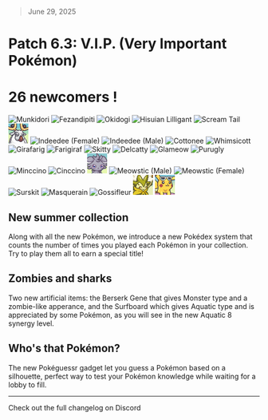 > June 29, 2025

# Patch 6.3: V.I.P. (Very Important Pokémon)

# 26 newcomers !

![Munkidori](https://raw.githubusercontent.com/PMDCollab/SpriteCollab/master/portrait/1015/Normal.png)
![Fezandipiti](https://raw.githubusercontent.com/PMDCollab/SpriteCollab/master/portrait/1016/Normal.png)
![Okidogi](https://raw.githubusercontent.com/PMDCollab/SpriteCollab/master/portrait/1014/Normal.png)
![Hisuian Lilligant](https://raw.githubusercontent.com/PMDCollab/SpriteCollab/master/portrait/0549/0001/Normal.png)
![Scream Tail](https://raw.githubusercontent.com/PMDCollab/SpriteCollab/master/portrait/0985/Special0.png)
![Wyrdeer](https://raw.githubusercontent.com/PMDCollab/SpriteCollab/master/portrait/0899/Normal.png)
![Indeedee (Female)](https://raw.githubusercontent.com/PMDCollab/SpriteCollab/master/portrait/0876/0000/0000/0002/Normal.png)
![Indeedee (Male)](https://raw.githubusercontent.com/PMDCollab/SpriteCollab/master/portrait/0876/Inspired.png)
![Cottonee](https://raw.githubusercontent.com/PMDCollab/SpriteCollab/master/portrait/0546/Normal.png)
![Whimsicott](https://raw.githubusercontent.com/PMDCollab/SpriteCollab/master/portrait/0547/Normal.png)
![Girafarig](https://raw.githubusercontent.com/PMDCollab/SpriteCollab/master/portrait/0203/Normal.png)
![Farigiraf](https://raw.githubusercontent.com/PMDCollab/SpriteCollab/master/portrait/0981/Normal.png)
![Skitty](https://raw.githubusercontent.com/PMDCollab/SpriteCollab/master/portrait/0300/Normal.png)
![Delcatty](https://raw.githubusercontent.com/PMDCollab/SpriteCollab/master/portrait/0301/Normal.png)
![Glameow](https://raw.githubusercontent.com/PMDCollab/SpriteCollab/master/portrait/0431/Normal.png)
![Purugly](https://raw.githubusercontent.com/PMDCollab/SpriteCollab/master/portrait/0432/Normal.png)
![Minccino](https://raw.githubusercontent.com/PMDCollab/SpriteCollab/master/portrait/0572/Normal.png)
![Cinccino](https://raw.githubusercontent.com/PMDCollab/SpriteCollab/master/portrait/0573/Normal.png)
![Espurr](https://raw.githubusercontent.com/PMDCollab/SpriteCollab/master/portrait/0677/Normal.png)
![Meowstic (Male)](https://raw.githubusercontent.com/PMDCollab/SpriteCollab/master/portrait/0678/Normal.png)
![Meowstic (Female)](https://raw.githubusercontent.com/PMDCollab/SpriteCollab/master/portrait/0678/0000/0000/0002/Normal%5E.png)
![Surskit](https://raw.githubusercontent.com/PMDCollab/SpriteCollab/master/portrait/0283/Normal.png)
![Masquerain](https://raw.githubusercontent.com/PMDCollab/SpriteCollab/master/portrait/0284/Normal.png)
![Gossifleur](https://raw.githubusercontent.com/PMDCollab/SpriteCollab/master/portrait/0829/Normal.png)
![Eldegoss](https://raw.githubusercontent.com/PMDCollab/SpriteCollab/master/portrait/0830/Normal.png)
![Surfing Pikachu](https://raw.githubusercontent.com/keldaanCommunity/SpriteCollab/master/portrait/0025/9999/Normal.png)

## New summer collection

 Along with all the new Pokémon, we introduce a new Pokédex system that counts the number of times you played each Pokémon in your collection. Try to play them all to earn a special title!

 ## Zombies and sharks

 Two new artificial items: the Berserk Gene that gives Monster type and a zombie-like apperance, and the Surfboard which gives Aquatic type and is appreciated by some Pokémon, as you will see in the new Aquatic 8 synergy level.

## Who's that Pokémon?

 The new Pokéguessr gadget let you guess a Pokémon based on a silhouette, perfect way to test your Pokémon knowledge while waiting for a lobby to fill.

---

Check out the full changelog on Discord